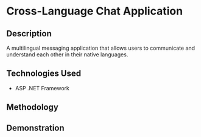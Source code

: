 # Cross-Language Chat Application

## Description
A multilingual messaging application that allows users to communicate and understand each other in their native languages.

## Technologies Used
- ASP .NET Framework

## Methodology


## Demonstration
